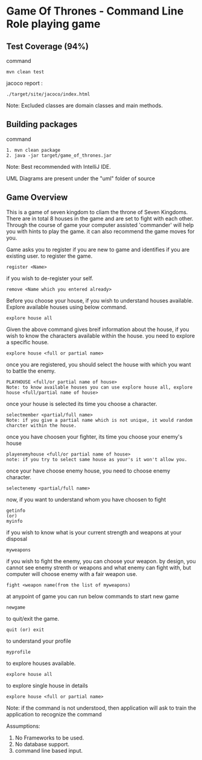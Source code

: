 # Game Of Thrones - Command Line Role playing game

Test Coverage (94%)
-----------------------------------------------------------------------
command
```
mvn clean test
```
jacoco report :
```
./target/site/jacoco/index.html
```
Note: Excluded classes are domain classes and main methods.

Building packages
-----------------------------------------------------------------------
command
```
1. mvn clean package
2. java -jar target/game_of_thrones.jar
```
Note: Best recommended with IntelliJ IDE.

UML Diagrams are present under the "uml" folder of source

## Game Overview

This is a game of seven kingdom to cliam the throne of Seven Kingdoms. There are in total 8 houses in the game and are set to fight with each other. Through the course of game your computer assisted 'commander' will help you with hints to play the game. it can also recommend the game moves for you.

Game asks you to register if you are new to game and identifies if you are existing user. to register the game.
``` 
register <Name> 
```
if you wish to de-register your self.
```
remove <Name which you entered already>
```
Before you choose your house, if you wish to understand houses available. Explore available houses using below command.
```
explore house all
```
Given the above command gives breif information about the house, if you wish to know the characters available within the house. you need to explore a specific house.
```
explore house <full or partial name>
```
once you are registered, you should select the house with which you want to battle the enemy.
```
PLAYHOUSE <full/or partial name of house>
Note: to know available houses you can use explore house all, explore house <full/partial name of house>
```

once your house is selected its time you choose a character.
```
selectmember <partial/full name>
Note: if you give a partial name which is not unique, it would random charcter within the house.
```

once you have choosen your fighter, its time you choose your enemy's house
```
playenemyhouse <full/or partial name of house>
note: if you try to select same house as your's it won't allow you.
```

once your have choose enemy house, you need to choose enemy character.
```
selectenemy <partial/full name>
```

now, if you want to understand whom you have choosen to fight
```
getinfo
(or)
myinfo
```

if you wish to know what is your current strength and weapons at your disposal
```
myweapons
```

if you wish to fight the enemy, you can choose your weapon. by design, you cannot see enemy strenth or weapons and what enemy can fight with, but computer will choose enemy with a fair weapon use.
```
fight <weapon name(from the list of myweapons)
```

at anypoint of game you can run below commands
to start new game
```
newgame
```
to quit/exit the game.
```
quit (or) exit
```
to understand your profile
```
myprofile
```
to explore houses available.
```
explore house all
```
to explore single house in details
```
explore house <full or partial name>
```

Note: if the command is not understood, then application will ask to train the application to recognize the command


Assumptions:
1. No Frameworks to be used.
2. No database support.
3. command line based input.


